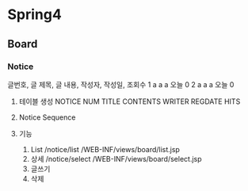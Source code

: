 # Spring4


## Board

### Notice

글번호, 글 제목, 글 내용, 작성자, 작성일, 조회수
  1      a      a      a   오늘      0
  2      a      a      a   오늘      0
  
1.   테이블 생성
   NOTICE
   NUM
   TITLE
   CONTENTS
   WRITER
   REGDATE
   HITS
   
2.   Notice Sequence

3. 기능
	1) List
		/notice/list
		/WEB-INF/views/board/list.jsp
	2) 상세
		/notice/select
		/WEB-INF/views/board/select.jsp
	3) 글쓰기
	4) 삭제